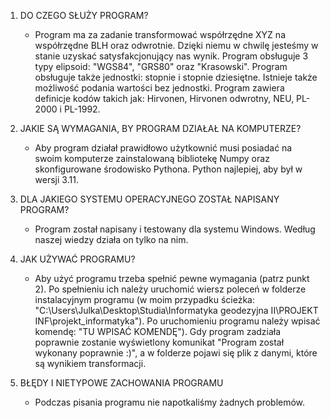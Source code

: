 
1. DO CZEGO SŁUŻY PROGRAM?
	- Program ma za zadanie transformować współrzędne XYZ na współrzędne BLH oraz odwrotnie. Dzięki niemu w chwilę jesteśmy w stanie uzyskać
	  satysfakcjonujący nas wynik. Program obsługuje 3 typy elipsoid: "WGS84", "GRS80" oraz "Krasowski". Program obsługuje także jednostki:
	  stopnie i stopnie dziesiętne. Istnieje także możliwość podania wartości bez jednostki. Program zawiera definicje kodów takich jak:
	  Hirvonen, Hirvonen odwrotny, NEU, PL-2000 i PL-1992.

2. JAKIE SĄ WYMAGANIA, BY PROGRAM DZIAŁAŁ NA KOMPUTERZE?
	- Aby program działał prawidłowo użytkownić musi posiadać na swoim komputerze zainstalowaną bibliotekę Numpy oraz skonfigurowane
	  środowisko Pythona. Python najlepiej, aby był w wersji 3.11.

3. DLA JAKIEGO SYSTEMU OPERACYJNEGO ZOSTAŁ NAPISANY PROGRAM?
	- Program został napisany i testowany dla systemu Windows. Według naszej wiedzy działa on tylko na nim.
	
4. JAK UŻYWAĆ PROGRAMU?
	- Aby użyć programu trzeba spełnić pewne wymagania (patrz punkt 2). Po spełnieniu ich należy uruchomić wiersz poleceń w folderze
	  instalacyjnym programu (w moim przypadku ścieżka: "C:\Users\Julka\Desktop\Studia\Informatyka geodezyjna II\PROJEKT INF\projekt_informatyka").
	  Po uruchomieniu programu należy wpisać komendę: "TU WPISAĆ KOMENDĘ"). Gdy program zadziała poprawnie zostanie wyświetlony komunikat
	  "Program został wykonany poprawnie :)", a w folderze pojawi się plik z danymi, które są wynikiem transformacji.

5. BŁĘDY I NIETYPOWE ZACHOWANIA PROGRAMU
	- Podczas pisania programu nie napotkaliśmy żadnych problemów.
	  